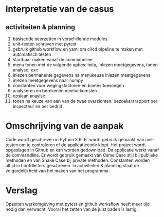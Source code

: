 # Interpretatie van de casus
## activiteiten & planning
1. basiscode neerzetten in verschillende modules
1. unit-testen schrijven met pytest
1. gebruik github workflow en yaml om ci/cd pipeline te maken met automatisch testen
1. startbaar maken vanaf de commandline
1. menu tonen met de volgende opties: help, inlezen meetgegevens, tonen analyse, exit
1. inlezen permanente gegevens na menukeuze inlezen meetgegevens
1. inlezen meetgegevens naar numpy
1. constanten voor wegingsfactoren en boetes toevoegen
1. analyseren en berekenen meetuitkomsten
1. opslaan anaylse
1. tonen na keuze van een van de twee overzichten: bezoekersrapport per inspecteur en per bedrijf

# Omschrijving van de aanpak
Code wordt geschreven in Python 3.9. Er wordt gebruik gemaakt van unit-testen om te controleren of de applicatiecode klopt. Het project wordt opgeslagen in Github en kan worden gedownload. De applicatie werkt vanaf de commandline. Er wordt gebruik gemaakt van CamelCase stijl bij publieke methoden en van Snake Case bij private methoden. Constanten worden altijd in hoofdletters geschreven.
In activiteiten & planning staat de volgordelijkheid van het maken van het programma.

# Verslag
Opzetten werkomgeving met pytest en github worksflow heeft meer tijd nodig dan verwacht. Vooral het zetten van de juist paden is lastig.
